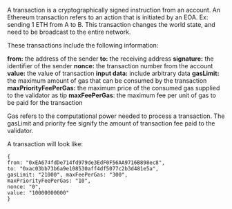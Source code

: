 A transaction is a cryptographically signed instruction from an account. An Ethereum transaction refers to an action that is initiated by an EOA. Ex: sending 1 ETH from A to B. This transaction changes the world state, and need to be broadcast to the entire network.

These transactions include the following information:

**from:** the address of the sender
**to:** the receiving address
**signature:** the identifier of the sender
**nonce:** the transaction number from the account
**value:** the value of transaction
**input data:** include arbitrary data
**gasLimit:** the maximum amount of gas that can be consumed by the transaction
**maxPriorityFeePerGas:** the maximum price of the consumed gas supplied to the validator as tip
**maxFeePerGas**: the maximum fee per unit of gas to be paid for the transaction

Gas refers to the computational power needed to process a transaction. The gasLimit and priority fee signify the amount of transaction fee paid to the validator.

A transaction will look like:

```
{ 
from: "0xEA674fdDe714fd979de3EdF0F56AA9716B898ec8", 
to: "0xac03bb73b6a9e108530aff4df5077c2b3d481e5a", 
gasLimit: "21000", maxFeePerGas: "300", 
maxPriorityFeePerGas: "10", 
nonce: "0", 
value: "10000000000" 
}
```
